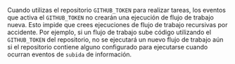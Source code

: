 Cuando utilizas el repositorio `GITHUB_TOKEN` para realizar tareas, los eventos que activa el `GITHUB_TOKEN` no crearán una ejecución de flujo de trabajo nueva. Esto impide que crees ejecuciones de flujo de trabajo recursivas por accidente. Por ejemplo, si un flujo de trabajo sube código utilizando el `GITHUB_TOKEN` del repositorio, no se ejecutará un nuevo flujo de trabajo aún si el repositorio contiene alguno configurado para ejecutarse cuando ocurran eventos de `subida` de información.

